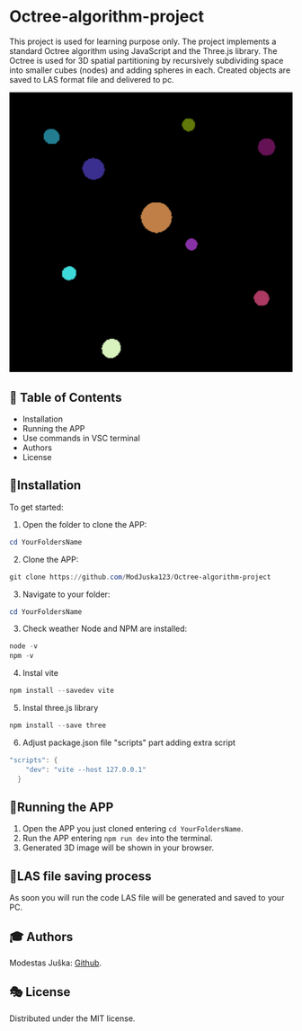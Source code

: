 # Octree-algorithm-project

This project is used for learning purpose only. The project implements a standard Octree algorithm using JavaScript and the Three.js library. The Octree is used for 3D spatial partitioning by recursively subdividing space into smaller cubes (nodes) and adding spheres in each. Created objects are saved to LAS format file and delivered to pc. 

![image info](./img.png)

## 📑 Table of Contents
- Installation
- Running the APP
- Use commands in VSC terminal
- Authors
- License

## 🚀Installation
To get started:

1. Open the folder to clone the APP:

```powershell
cd YourFoldersName
```

2. Clone the APP: 

```powershell
git clone https://github.com/ModJuska123/Octree-algorithm-project
```

3. Navigate to your folder:
```powershell
cd YourFoldersName
```
3. Check weather Node and NPM are installed:
```powershell
node -v
npm -v
```

4. Instal vite
```powershell
npm install --savedev vite
```

5. Instal three.js library
```powershell
npm install --save three
```
6. Adjust package.json file "scripts" part adding extra script
```powershell
"scripts": {
    "dev": "vite --host 127.0.0.1"
  }
```

## 🎉Running the APP

1. Open the APP you just cloned entering `cd YourFoldersName`.
2. Run the APP entering `npm run dev` into the terminal.
3. Generated 3D image will be shown in your browser.


## 🧪LAS file saving process 

As soon you will run the code LAS file will be generated and saved to your PC.

## 🎓 Authors

Modestas Juška: [Github](https://github.com/ModJuska123).

## 🎭 License

Distributed under the MIT license.